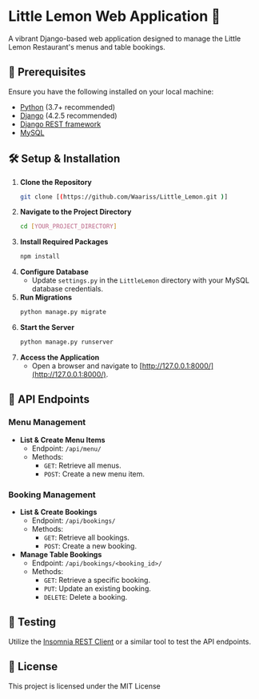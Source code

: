 # Little Lemon Web Application 🍋

A vibrant Django-based web application designed to manage the Little Lemon Restaurant's menus and table bookings.

## 🚀 Prerequisites

Ensure you have the following installed on your local machine:

- [Python](https://www.python.org/) (3.7+ recommended)
- [Django](https://www.djangoproject.com/) (4.2.5 recommended)
- [Django REST framework](https://www.django-rest-framework.org/)
- [MySQL](https://www.mysql.com/)

## 🛠️ Setup & Installation

1. **Clone the Repository**
   ```sh
   git clone [(https://github.com/Waariss/Little_Lemon.git )]
   ```
2. **Navigate to the Project Directory**
   ```sh
   cd [YOUR_PROJECT_DIRECTORY]
   ```
3. **Install Required Packages**
   ```sh
   npm install
   ```
4. **Configure Database**
   - Update `settings.py` in the `LittleLemon` directory with your MySQL database credentials.
5. **Run Migrations**
   ```sh
   python manage.py migrate
   ```
6. **Start the Server**
   ```sh
   python manage.py runserver
   ```
7. **Access the Application**
   - Open a browser and navigate to [http://127.0.0.1:8000/](http://127.0.0.1:8000/).

## 📌 API Endpoints

### Menu Management
- **List & Create Menu Items**
  - Endpoint: `/api/menu/`
  - Methods: 
    - `GET`: Retrieve all menus.
    - `POST`: Create a new menu item.

### Booking Management
- **List & Create Bookings**
  - Endpoint: `/api/bookings/`
  - Methods: 
    - `GET`: Retrieve all bookings.
    - `POST`: Create a new booking.
- **Manage Table Bookings**
  - Endpoint: `/api/bookings/<booking_id>/`
  - Methods: 
    - `GET`: Retrieve a specific booking.
    - `PUT`: Update an existing booking.
    - `DELETE`: Delete a booking.

## 🧪 Testing

Utilize the [Insomnia REST Client](https://insomnia.rest/) or a similar tool to test the API endpoints.

## 📜 License

This project is licensed under the MIT License
